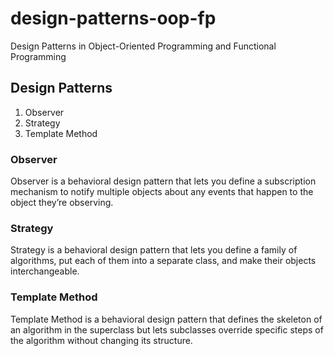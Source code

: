 # design-patterns-oop-fp

Design Patterns in Object-Oriented Programming and Functional Programming

## Design Patterns

1. Observer
2. Strategy
3. Template Method

### Observer

Observer is a behavioral design pattern that lets you define a subscription mechanism to notify multiple objects about
any events that happen to the object they’re observing.

### Strategy

Strategy is a behavioral design pattern that lets you define a family of algorithms, put each of them into a separate
class, and make their objects interchangeable.

### Template Method

Template Method is a behavioral design pattern that defines the skeleton of an algorithm in the superclass but lets
subclasses override specific steps of the algorithm without changing its structure.
